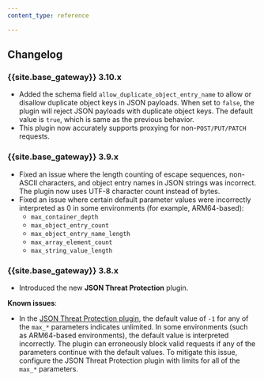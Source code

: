 ```yaml
---
content_type: reference

---
```


## Changelog

### {{site.base_gateway}} 3.10.x
* Added the schema field `allow_duplicate_object_entry_name` to allow or disallow duplicate object keys in JSON payloads. 
When set to `false`, the plugin will reject JSON payloads with duplicate object keys. 
The default value is `true`, which is same as the previous behavior.
* This plugin now accurately supports proxying for non-`POST/PUT/PATCH` requests.

### {{site.base_gateway}} 3.9.x
* Fixed an issue where the length counting of escape sequences, non-ASCII characters, and object entry names in JSON strings was incorrect. The plugin now uses UTF-8 character count instead of bytes.
* Fixed an issue where certain default parameter values were incorrectly interpreted as 0 in some environments (for example, ARM64-based):
    * `max_container_depth`
    * `max_object_entry_count`
    * `max_object_entry_name_length`
    * `max_array_element_count`
    * `max_string_value_length`

### {{site.base_gateway}} 3.8.x

* Introduced the new **JSON Threat Protection** plugin.

**Known issues**:
*  In the [JSON Threat Protection plugin](/plugins/json-threat-protection/reference/), the default value of `-1`
for any of the `max_*` parameters indicates unlimited.
In some environments (such as ARM64-based environments), the default value is interpreted incorrectly.
The plugin can erroneously block valid requests if any of the parameters continue with the default values.
To mitigate this issue, configure the JSON Threat Protection plugin with limits for all of the `max_*` parameters.